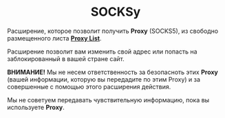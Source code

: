 <h1 align="center">SOCKSy</h1> 
<p>Расширение, которое позволит получить <b>Proxy</b> (SOCKS5), из свободно размещенного листа <b><a href="https://github.com/jetkai/proxy-list">Proxy List</a></b>.</p>
<p>Расширение позволит вам изменить свой адрес или попасть на заблокированный в вашей стране сайт.</p>
<p><b>ВНИМАНИЕ!</b> Мы не несем ответственность за безопасноть этих <b>Proxy</b> (вашей информации, которую вы передадите по этим Proxy) и за совершенные с помощью этого расширения действия.</p>
<p>Мы не советуем передавать чувствительную информацию, пока вы используете <b>Proxy</b>.</p>
